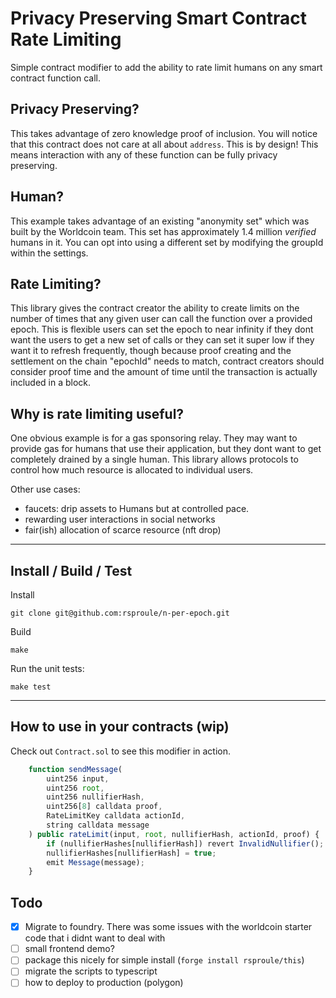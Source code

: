 # Privacy Preserving Smart Contract Rate Limiting

Simple contract modifier to add the ability to rate limit humans on any smart contract function call.

## Privacy Preserving?

This takes advantage of zero knowledge proof of inclusion. You will notice that this contract does not care at all
about `address`. This is by design! This means interaction with any of these function can be fully privacy preserving.

## Human?

This example takes advantage of an existing "anonymity set" which was built by the Worldcoin team. This set has
approximately 1.4 million _verified_ humans in it. You can opt into using a different set by modifying the groupId
within the settings.

## Rate Limiting?

This library gives the contract creator the ability to create limits on the number of times that any given user can
call the function over a provided epoch. This is flexible users can set the epoch to near infinity if they dont want
the users to get a new set of calls or they can set it super low if they want it to refresh frequently, though because
proof creating and the settlement on the chain "epochId" needs to match, contract creators should consider proof time and
the amount of time until the transaction is actually included in a block.

## Why is rate limiting useful?

One obvious example is for a gas sponsoring relay. They may want to provide gas for humans that use their application,
but they dont want to get completely drained by a single human. This library allows protocols to control how much resource
is allocated to individual users.

Other use cases:

- faucets: drip assets to Humans but at controlled pace.
- rewarding user interactions in social networks
- fair(ish) allocation of scarce resource (nft drop)

---
## Install / Build / Test

Install 
```
git clone git@github.com:rsproule/n-per-epoch.git
```

Build
```
make 
```

Run the unit tests: 
```
make test
```
--- 
## How to use in your contracts (wip)

Check out `Contract.sol` to see this modifier in action.

```ts
    function sendMessage(
        uint256 input,
        uint256 root,
        uint256 nullifierHash,
        uint256[8] calldata proof,
        RateLimitKey calldata actionId,
        string calldata message
    ) public rateLimit(input, root, nullifierHash, actionId, proof) {
        if (nullifierHashes[nullifierHash]) revert InvalidNullifier();
        nullifierHashes[nullifierHash] = true;
        emit Message(message);
    }
```

## Todo

- [x] Migrate to foundry. There was some issues with the worldcoin starter code that i didnt want to deal with
- [ ] small frontend demo?
- [ ] package this nicely for simple install (`forge install rsproule/this`)
- [ ] migrate the scripts to typescript
- [ ] how to deploy to production (polygon)